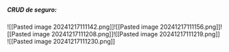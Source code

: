 ##### CRUD de seguro:
![[Pasted image 20241217111142.png]]![[Pasted image 20241217111156.png]]![[Pasted image 20241217111208.png]]![[Pasted image 20241217111219.png]]
![[Pasted image 20241217111230.png]]